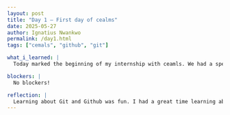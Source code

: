 ```yaml
---
layout: post
title: "Day 1 – First day of cealms"
date: 2025-05-27
author: Ignatius Nwankwo
permalink: /day1.html
tags: ["cemals", "github", "git"]

what_i_learned: |
  Today marked the beginning of my internship with ceamls. We had a speednetworking session where we learned about the other participants which was hectic but engaging. I had to learn to speak up more and give others a chance to speak to communicate more effectively. We then moved on to into workshops on git and github. Afterwards, we played Jeoparday which was competitive but lighthearted. Lastly, we began desiging our websites using Github. It was alot of fun.

blockers: |
  No blockers!

reflection: |
  Learning about Git and Github was fun. I had a great time learning about others.
---
```

